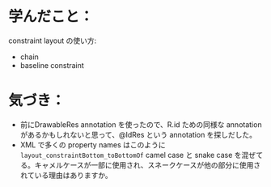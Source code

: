 # 学んだこと：
constraint layout の使い方:
  * chain
  * baseline constraint

# 気づき：
* 前にDrawableRes annotation を使ったので、R.id ための同様な annotation があるかもしれないと思って、@IdRes という annotation を探しだした。
* XML で多くの property names はこのように `layout_constraintBottom_toBottomOf` camel case と snake case を混ぜてる。キャメルケースが一部に使用され、スネークケースが他の部分に使用されている理由はありますか。
